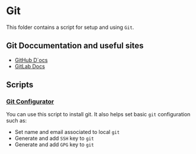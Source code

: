 # Git

This folder contains a script for setup and using `Git`.

## Git Doccumentation and useful sites

- [GitHub D`ocs](https://docs.github.com/en)
- [GitLab Docs](https://docs.gitlab.com/)

## Scripts

### [Git Configurator](git_configurator.sh)

You can use this script to install git. It also helps set basic `git` configuration such as:
- Set name and email associated to local `git`
- Generate and add `SSH` key to `git`
- Generate and add `GPG` key to `git`
